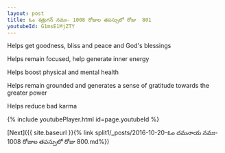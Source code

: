 ```yaml
---
layout: post
title: ఓం శత్రుగన్ నమః- 1008 రోజుల తపస్సులో రోజు  801
youtubeId: G1msE1MjZTY
---
```

 
 
Helps get goodness, bliss and peace and God's blessings
 
Helps remain focused, help generate inner energy 
 
Helps boost physical and mental health 
 
Helps remain grounded and generates a sense of gratitude towards the greater power 
 
Helps reduce bad karma
 
 
 
 


{% include youtubePlayer.html id=page.youtubeId %}
 
[Next]({{ site.baseurl }}{% link  split1/_posts/2016-10-20-ఓం దమనాయ నమః- 1008 రోజుల తపస్సులో రోజు  800.md%})
 
